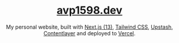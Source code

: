<div align="center">
    <a href="https://avp1598.dev"><h1 align="center">avp1598.dev</h1></a>
    
My personal website, built with [Next.js (13)](https://nextjs.org/), [Tailwind CSS](https://tailwindcss.com/), [Upstash](https://upstash.com?ref=avp1598.dev), [Contentlayer](https://www.contentlayer.dev/) and deployed to [Vercel](https://vercel.com/).

</div>

<br/>


